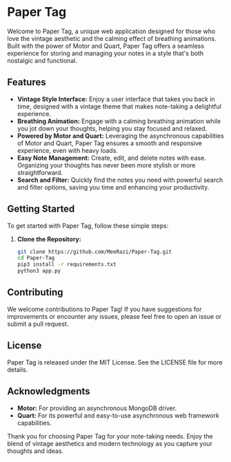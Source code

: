 # Paper Tag

Welcome to Paper Tag, a unique web application designed for those who love the vintage aesthetic and the calming effect of breathing animations. Built with the power of Motor and Quart, Paper Tag offers a seamless experience for storing and managing your notes in a style that's both nostalgic and functional.

## Features

- **Vintage Style Interface:** Enjoy a user interface that takes you back in time, designed with a vintage theme that makes note-taking a delightful experience.
- **Breathing Animation:** Engage with a calming breathing animation while you jot down your thoughts, helping you stay focused and relaxed.
- **Powered by Motor and Quart:** Leveraging the asynchronous capabilities of Motor and Quart, Paper Tag ensures a smooth and responsive experience, even with heavy loads.
- **Easy Note Management:** Create, edit, and delete notes with ease. Organizing your thoughts has never been more stylish or more straightforward.
- **Search and Filter:** Quickly find the notes you need with powerful search and filter options, saving you time and enhancing your productivity.

## Getting Started

To get started with Paper Tag, follow these simple steps:

1. **Clone the Repository:**
   ```bash
   git clone https://github.com/MeeRazi/Paper-Tag.git
   cd Paper-Tag
   pip3 install -r requirements.txt
   python3 app.py
   ```  
## Contributing

We welcome contributions to Paper Tag! If you have suggestions for improvements or encounter any issues, please feel free to open an issue or submit a pull request.

## License

Paper Tag is released under the MIT License. See the LICENSE file for more details.

## Acknowledgments

- **Motor:** For providing an asynchronous MongoDB driver.
- **Quart:** For its powerful and easy-to-use asynchronous web framework capabilities.

Thank you for choosing Paper Tag for your note-taking needs. Enjoy the blend of vintage aesthetics and modern technology as you capture your thoughts and ideas.